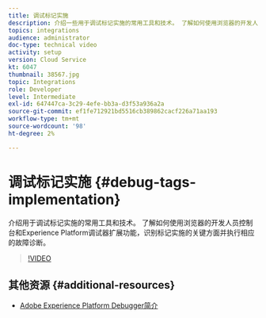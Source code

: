 ```yaml
---
title: 调试标记实施
description: 介绍一些用于调试标记实施的常用工具和技术。 了解如何使用浏览器的开发人员控制台和Experience Platform调试器扩展功能，识别标记实施的关键方面并执行相应的故障诊断。
topics: integrations
audience: administrator
doc-type: technical video
activity: setup
version: Cloud Service
kt: 6047
thumbnail: 38567.jpg
topic: Integrations
role: Developer
level: Intermediate
exl-id: 647447ca-3c29-4efe-bb3a-d3f53a936a2a
source-git-commit: ef1fe712921bd5516cb389862cacf226a71aa193
workflow-type: tm+mt
source-wordcount: '98'
ht-degree: 2%

---
```


# 调试标记实施 {#debug-tags-implementation}

介绍用于调试标记实施的常用工具和技术。 了解如何使用浏览器的开发人员控制台和Experience Platform调试器扩展功能，识别标记实施的关键方面并执行相应的故障诊断。

>[!VIDEO](https://video.tv.adobe.com/v/38567?quality=12&learn=on)

## 其他资源 {#additional-resources}

* [Adobe Experience Platform Debugger简介](https://experienceleague.adobe.com/docs/platform-learn/data-collection/debugger/overview.html)
